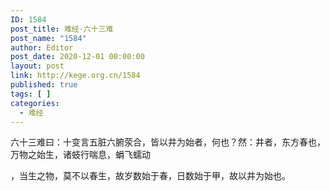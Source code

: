 ```yaml
---
ID: 1584
post_title: 难经·六十三难
post_name: "1584"
author: Editor
post_date: 2020-12-01 00:00:00
layout: post
link: http://kege.org.cn/1584
published: true
tags: [ ]
categories:
  - 难经
---
```

&#x516D;&#x5341;&#x4E09;&#x96BE;&#x66F0;&#xFF1A;&#x5341;&#x53D8;&#x8A00;&#x4E94;&#x810F;&#x516D;&#x8151;&#x8365;&#x5408;&#xFF0C;&#x7686;&#x4EE5;&#x4E95;&#x4E3A;&#x59CB;&#x8005;&#xFF0C;&#x4F55;&#x4E5F;&#xFF1F;&#x7136;&#xFF1A;&#x4E95;&#x8005;&#xFF0C;&#x4E1C;&#x65B9;&#x6625;&#x4E5F;&#xFF0C;&#x4E07;&#x7269;&#x4E4B;&#x59CB;&#x751F;&#xFF0C;&#x8BF8;&#x8691;&#x884C;&#x5598;&#x606F;&#xFF0C;&#x870E;&#x98DE;&#x8815;&#x52A8;

&#xFF0C;&#x5F53;&#x751F;&#x4E4B;&#x7269;&#xFF0C;&#x83AB;&#x4E0D;&#x4EE5;&#x6625;&#x751F;&#xFF0C;&#x6545;&#x5C81;&#x6570;&#x59CB;&#x4E8E;&#x6625;&#xFF0C;&#x65E5;&#x6570;&#x59CB;&#x4E8E;&#x7532;&#xFF0C;&#x6545;&#x4EE5;&#x4E95;&#x4E3A;&#x59CB;&#x4E5F;&#x3002;